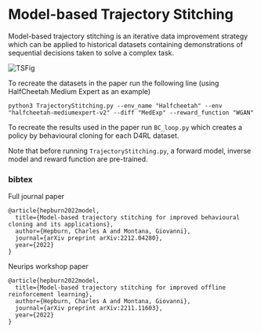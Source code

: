 # Model-based Trajectory Stitching

Model-based trajectory stitching is an iterative data improvement strategy which can be applied to historical datasets containing
demonstrations of sequential decisions taken to solve a complex task.

![TSFig](https://user-images.githubusercontent.com/72391441/220144478-f0a2750c-a69c-4b25-bea0-1e65a57590ac.png)


To recreate the datasets in the paper run the following line (using HalfCheetah Medium Expert as an example)
```
python3 TrajectoryStitching.py --env_name "Halfcheetah" --env "halfcheetah-mediumexpert-v2" --diff "MedExp" --reward_function "WGAN"
```
To recreate the results used in the paper run `BC_loop.py` which creates a policy by behavioural cloning for each D4RL dataset.

Note that before running `TrajectoryStitching.py`, a forward model, inverse model and reward function are pre-trained. 

### bibtex
Full journal paper
```
@article{hepburn2022model,
  title={Model-based trajectory stitching for improved behavioural cloning and its applications},
  author={Hepburn, Charles A and Montana, Giovanni},
  journal={arXiv preprint arXiv:2212.04280},
  year={2022}
}

```
Neurips workshop paper
```
@article{hepburn2022model,
  title={Model-based trajectory stitching for improved offline reinforcement learning},
  author={Hepburn, Charles A and Montana, Giovanni},
  journal={arXiv preprint arXiv:2211.11603},
  year={2022}
}

```
